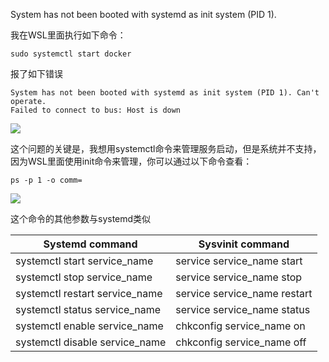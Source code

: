 System has not been booted with systemd as init system (PID 1).

我在WSL里面执行如下命令：

```shell
sudo systemctl start docker
```

报了如下错误

```
System has not been booted with systemd as init system (PID 1). Can't operate.
Failed to connect to bus: Host is down
```

![](https://gitee.com/ericling666/imgbed/raw/master/img/20210111220158.png)

这个问题的关键是，我想用systemctl命令来管理服务启动，但是系统并不支持，因为WSL里面使用init命令来管理，你可以通过以下命令查看：

```
ps -p 1 -o comm=
```

![](https://gitee.com/ericling666/imgbed/raw/master/img/20210111220736.png)

这个命令的其他参数与systemd类似

| Systemd command                | Sysvinit command             |
| ------------------------------ | ---------------------------- |
| systemctl start service_name   | service service_name start   |
| systemctl stop service_name    | service service_name stop    |
| systemctl restart service_name | service service_name restart |
| systemctl status service_name  | service service_name status  |
| systemctl enable service_name  | chkconfig service_name on    |
| systemctl disable service_name | chkconfig service_name off   |















